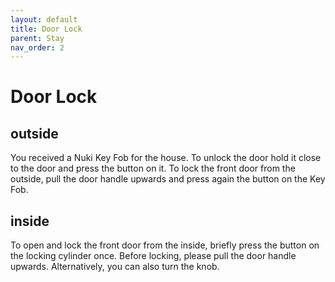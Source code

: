 ```yaml
---
layout: default
title: Door Lock
parent: Stay
nav_order: 2
---
```


# Door Lock

## outside
You received a Nuki Key Fob for the house. To unlock the door hold it close to the door and press the button on it. To lock the front door from the outside, pull the door handle upwards and press again the button on the Key Fob.

## inside

To open and lock the front door from the inside, briefly press the button on the locking cylinder once. Before locking, please pull the door handle upwards. Alternatively, you can also turn the knob.
